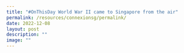 ```yaml
---
title: "#OnThisDay World War II came to Singapore from the air"
permalink: /resources/connexionsg/permalink/
date: 2022-12-08
layout: post
description: ""
image: ""
---
```

